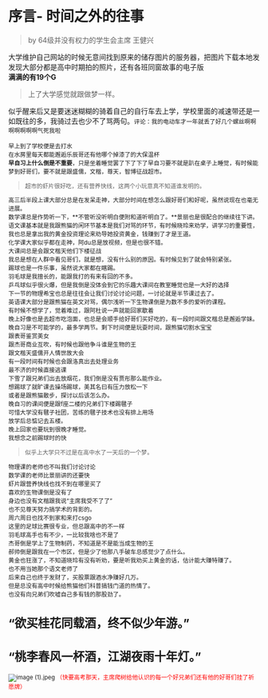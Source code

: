 # 序言- 时间之外的往事

>by 64级并没有权力的学生会主席 王健兴

大学维护自己网站的时候无意间找到原来的储存图片的服务器，把图片下载本地发发现大部分都是高中时期拍的照片，还有各班同窗故事的电子版<br>
**满满的有19个G<br>**

>上了大学感觉就跟做梦一样。<br>

似乎醒来后又是要迷迷糊糊的骑着自己的自行车去上学，学校里面的减速带还是一如既往的多，我骑过去也少不了骂两句。<small>评论：我的电动车才一年就丢了好几个螺丝啊啊啊啊啊啊啊气死我啦<samll><br>

早上到了学校便是去打水<br>
在水房里每天都能邂逅乐辰哥还有他哪个掉漆了的大保温杯<br>
**早自习上什么倒是不重要**，只是坐着睡觉罢了下了下了早自习要不就是趴在桌子上睡觉，有时候能梦到好哥们，要不就是跟盛儒，文楷，尊天，智博征战超市。<br>

>超市的虾片很好吃，还有营养快线，这两个小玩意真不知道谁发明的。<br>

高三后半段上课大部分总是在发呆走神，大部分时间在想怎么跟好哥们和好呢，虽然说现在也毫无进展。<br>
数学课总是作势听一下，**不管听没听明白便附和道听明白了。**景丽也是很配合的继续往下讲。<br>
语文课基本就是我跟熊猫的闲环节基本是我们对骂的环节，有时候晓玲来劝学，讲学习的重要性，我也总是拿出我的黄金投资理论来劝导她投资黄金，钱赚到了才是王道。<br>
化学课大家似乎都在走神，阿du总是放视频，但是也很不错。<br>
大课间总是会跟文楷天他们下楼征战<br>
我总是想在人群中看见哥们，就是想，没有什么别的原因。有时候见到了就会特别紧张。<br>
踢球也是一件乐事，虽然说大家都在瞎踢。<br>
羽毛球是我擅长的，能跟我打的有来有回的不多。<br>
乒乓球似乎很火爆，但是我倒是没体会到它的乐趣大课间在教室睡觉也是一大好的选择<br>
下一节的物理希宝也总是往往会让我们讨论讨论问题，一讨论就是半节课过去了。<br>
英语课大部分是跟熊猫在英文对骂，偶尔浅听一下生物课倒是为数不多的爱听的课程。<br>
有时候不想学了，觉着难过，跟阿杜说一声就能回家歇着<br>
晚上好像也是去超市吃泡面，也总是会顺手给好哥们买好吃的，有一段时间跟文楷总是邂逅学妹。<br>
晚自习是不可能学的，最多学两节。剩下时间便是玩耍时间，跟熊猫切割水宝宝<br>
跟表哥鉴赏美女<br>
跟杰哥商业互吹，有时候也跟他争斗谁是生物的王<br>
跟文楷天盛儒开人情世故大会<br>
有一段时间有时候也会跟洛真出去处理业务<br>
最不济的时候直接逃课<br>
下雪了跟兄弟们出去放烟花，我们倒是没有贾彤那么能作业。<br>
想踢球了就旷课去操场踢球，美其名曰有压力放松一下<br>
或者是跟熊猫散步，探讨以后该怎么办。<br>
晚自习的课间便是跟f座二楼的兄弟们下楼踢毽子<br>
可惜大学没有毽子社团，苦练的毽子技术也没有排上用场<br>
放学后总惦记去五楼。<br>
晚上回家也要玩到很晚才睡觉。<br>
我想念之前踢球时的快<br>

>似乎上大学只不过是在高中水了一天后的一个梦。<br>

物理课的老师也不叫我们讨论讨论<br>
数学课的老师比景丽讲的还要快<br>
虾片跟营养快线也找不到在哪里买了<br>
喜欢的生物课倒是没有了<br>
身边也没有文楷跟我说“主席我受不了了”<br>
也不见尊天努力搞学术的背影的。<br>
周六周日也找不到家和来打csgo<br>
这里的足球比赛很专业，但总跟高中的不一样<br>
羽毛球高手也有不少，一比较我啥也不是了<br>
杰哥倒是学上了生物制药，不知道是不是能当成生物的王<br>
郝帅倒是跟我在一个市区，但是少了他那八手破车总感觉少了点什么。<br>
黄金也狂涨了，不知道晓玲有没有听劝，要是听我劝买上黄金的话，估计能大赚特赚了。<br>
也不用当她那个语文老师了<br>
后来自己也终于发财了，买股票跟酒水净赚好几万。<br>
但是总没有高中时候给熊猫他们科普搞钱门道的热情了。<br>
也没有向兄弟们吹嘘自己多有钱的那股劲了。<br>

# “欲买桂花同载酒，终不似少年游。”<br>
# “桃李春风一杯酒，江湖夜雨十年灯。”<br>
![image (1).jpeg](https://bu.dusays.com/2024/10/25/671b513b73039.jpeg)
<font color= red>（快要高考那天，主席爬树给他认识的每一个好兄弟们还有他的好哥们挂了祈愿牌）<font>

